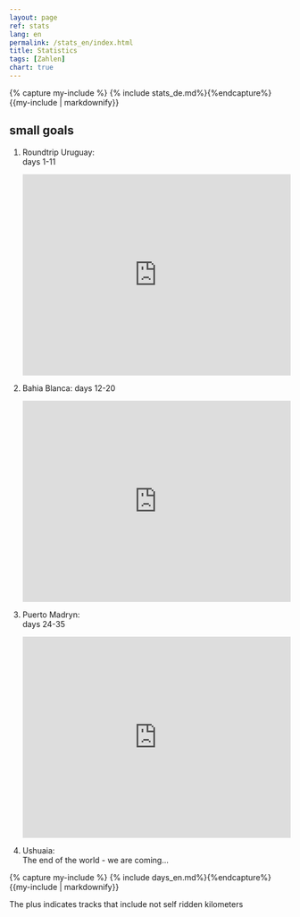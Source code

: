 ```yaml
---
layout: page
ref: stats
lang: en
permalink: /stats_en/index.html
title: Statistics
tags: [Zahlen]
chart: true
---
```


{% capture my-include %} {% include stats_de.md%}{%endcapture%}
{{my-include | markdownify}}

## small goals

1. Roundtrip Uruguay:  
   days 1-11
 
   <iframe width="480" height="360" src="http://track-kit.net/maps_s3/?v=embed&track=230879.gpx" frameborder="0" allowfullscreen></iframe> 
  
2. Bahia Blanca: 
   days 12-20  
  
   <iframe width="480" height="360" src="http://track-kit.net/maps_s3/?v=embed&track=230881.gpx" frameborder="0" allowfullscreen></iframe>
  
3. Puerto Madryn:  
   days 24-35
   
   <iframe width="480" height="360" src="http://track-kit.net/maps_s3/?v=embed&track=232100.gpx" frameborder="0" allowfullscreen></iframe>
   

4. Ushuaia:   
   The end of the world - we are coming...
   
   
{% capture my-include %} {% include days_en.md%}{%endcapture%}
{{my-include | markdownify}}
   

The plus indicates tracks that include not self ridden kilometers   